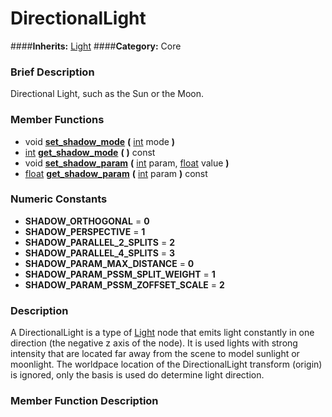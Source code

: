 #  DirectionalLight  
####**Inherits:** [Light](class_light)
####**Category:** Core

###  Brief Description  
Directional Light, such as the Sun or the Moon.

###  Member Functions 
  * void  **[set&#95;shadow&#95;mode](#set_shadow_mode)**  **(** [int](class_int) mode  **)**
  * [int](class_int)  **[get&#95;shadow&#95;mode](#get_shadow_mode)**  **(** **)** const
  * void  **[set&#95;shadow&#95;param](#set_shadow_param)**  **(** [int](class_int) param, [float](class_float) value  **)**
  * [float](class_float)  **[get&#95;shadow&#95;param](#get_shadow_param)**  **(** [int](class_int) param  **)** const

###  Numeric Constants  
  * **SHADOW_ORTHOGONAL** = **0**
  * **SHADOW_PERSPECTIVE** = **1**
  * **SHADOW_PARALLEL_2_SPLITS** = **2**
  * **SHADOW_PARALLEL_4_SPLITS** = **3**
  * **SHADOW_PARAM_MAX_DISTANCE** = **0**
  * **SHADOW_PARAM_PSSM_SPLIT_WEIGHT** = **1**
  * **SHADOW_PARAM_PSSM_ZOFFSET_SCALE** = **2**

###  Description  
A DirectionalLight is a type of [Light](class_light) node that emits light constantly in one direction (the negative z axis of the node). It is used lights with strong intensity that are located far away from the scene to model sunlight or moonlight. The worldpace location of the DirectionalLight transform (origin) is ignored, only the basis is used do determine light direction.

###  Member Function Description  
